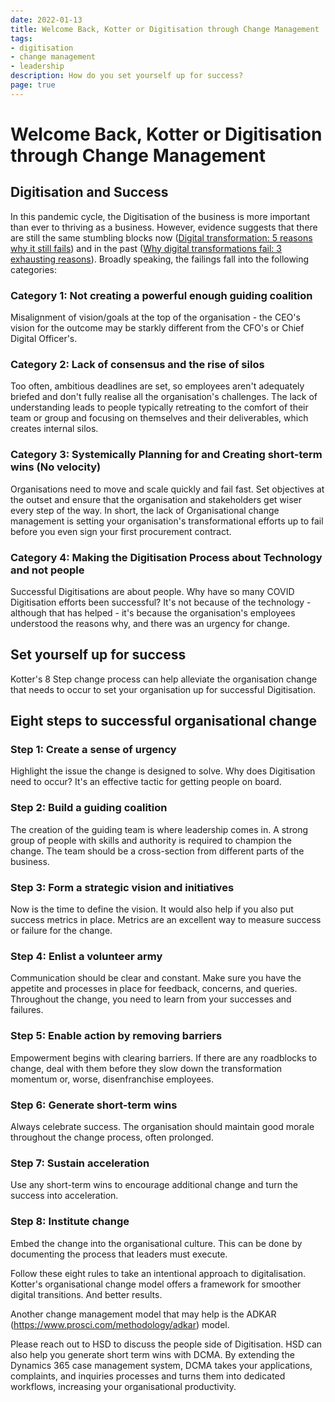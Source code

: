 ```yaml
---
date: 2022-01-13
title: Welcome Back, Kotter or Digitisation through Change Management
tags:
- digitisation
- change management
- leadership
description: How do you set yourself up for success?
page: true
---
```


# Welcome Back, Kotter or Digitisation through Change Management
## Digitisation and Success
In this pandemic cycle, the Digitisation of the business is more important than ever to thriving as a business. However, evidence suggests that there are still the same stumbling blocks now ([Digital transformation: 5 reasons why it still fails](https://enterprisersproject.com/article/2020/8/digital-transformations-why-fail)) and in the past ([Why digital transformations fail: 3 exhausting reasons](https://enterprisersproject.com/article/2019/8/why-digital-transformations-fail-3-reasons?page=0%2C0)). Broadly speaking, the failings fall into the following categories:

### Category 1: Not creating a powerful enough guiding coalition
Misalignment of vision/goals at the top of the organisation -  the CEO's vision for the outcome may be starkly different from the CFO's or Chief Digital Officer's.

### Category 2: Lack of consensus and the rise of silos
Too often, ambitious deadlines are set, so employees aren't adequately briefed and don't fully realise all the organisation's challenges. The lack of understanding leads to people typically retreating to the comfort of their team or group and focusing on themselves and their deliverables, which creates internal silos. 

### Category 3:  Systemically Planning for and Creating short-term wins (No velocity)
Organisations need to move and scale quickly and fail fast. Set objectives at the outset and ensure that the organisation and stakeholders get wiser every step of the way.
In short, the lack of Organisational change management is setting your organisation's transformational efforts up to fail before you even sign your first procurement contract. 

### Category 4: Making the Digitisation Process about Technology and not people
Successful Digitisations are about people. Why have so many COVID Digitisation efforts been successful? It's not because of the technology -although that has helped - it's because the organisation's employees understood the reasons why, and there was an urgency for change. 

## Set yourself up for success

Kotter's 8 Step change process can help alleviate the organisation change that needs to occur to set your organisation up for successful Digitisation. 

## Eight steps to successful organisational change

### Step 1: Create a sense of urgency
Highlight the issue the change is designed to solve. Why does Digitisation need to occur? It's an effective tactic for getting people on board.

### Step 2: Build a guiding coalition
The creation of the guiding team is where leadership comes in. A strong group of people with skills and authority is required to champion the change. The team should be a cross-section from different parts of the business.

### Step 3: Form a strategic vision and initiatives
Now is the time to define the vision. It would also help if you also put success metrics in place. Metrics are an excellent way to measure success or failure for the change.

### Step 4: Enlist a volunteer army
Communication should be clear and constant. Make sure you have the appetite and processes in place for feedback, concerns, and queries. Throughout the change, you need to learn from your successes and failures.

### Step 5: Enable action by removing barriers
Empowerment begins with clearing barriers. If there are any roadblocks to change, deal with them before they slow down the transformation momentum or, worse, disenfranchise employees.

### Step 6: Generate short-term wins
Always celebrate success. The organisation should maintain good morale throughout the change process, often prolonged.

### Step 7: Sustain acceleration
Use any short-term wins to encourage additional change and turn the success into acceleration.

### Step 8: Institute change
Embed the change into the organisational culture. This can be done by documenting the process that leaders must execute.

Follow these eight rules to take an intentional approach to digitalisation. Kotter's organisational change model offers a framework for smoother digital transitions. And better results.

Another change management model that may help is the ADKAR (https://www.prosci.com/methodology/adkar) model.

Please reach out to HSD to discuss the people side of Digitisation. HSD can also help you generate short term wins with DCMA. By extending the Dynamics 365 case management system, DCMA takes your applications, complaints, and inquiries processes and turns them into dedicated workflows, increasing your organisational productivity.

<!-- <Comment /> -->

<style scoped>
    body{
    margin-top: 1050px;
}
</style>